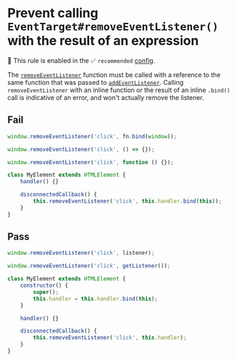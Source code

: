 # Prevent calling `EventTarget#removeEventListener()` with the result of an expression

💼 This rule is enabled in the ✅ `recommended` [config](https://github.com/sindresorhus/eslint-plugin-unicorn#preset-configs).

<!-- end auto-generated rule header -->
<!-- Do not manually modify this header. Run: `npm run fix:eslint-docs` -->

The [`removeEventListener`](https://developer.mozilla.org/en-US/docs/Web/API/EventTarget/removeEventListener) function must be called with a reference to the same function that was passed to [`addEventListener`](https://developer.mozilla.org/en-US/docs/Web/API/EventTarget/addEventListener). Calling `removeEventListener` with an inline function or the result of an inline `.bind()` call is indicative of an error, and won't actually remove the listener.

## Fail

```js
window.removeEventListener('click', fn.bind(window));
```

```js
window.removeEventListener('click', () => {});
```

```js
window.removeEventListener('click', function () {});
```

```js
class MyElement extends HTMLElement {
	handler() {}

	disconnectedCallback() {
		this.removeEventListener('click', this.handler.bind(this));
	}
}
```

## Pass

```js
window.removeEventListener('click', listener);
```

```js
window.removeEventListener('click', getListener());
```

```js
class MyElement extends HTMLElement {
	constructor() {
		super();
		this.handler = this.handler.bind(this);
	}

	handler() {}

	disconnectedCallback() {
		this.removeEventListener('click', this.handler);
	}
}
```

